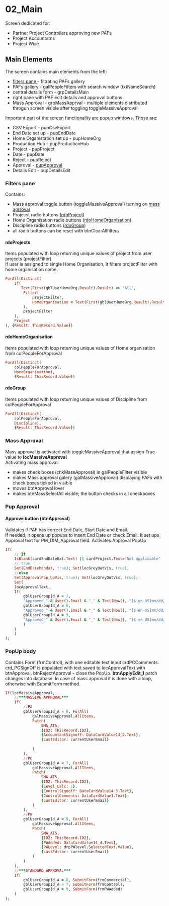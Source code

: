 # 02_Main

Screen dedicated for:
- Partner Project Controllers approving new PAFs
- Project Accountatns
- Project Wise

## Main Elements

The screen contains main elements from the left:
- [filters pane ](#filters-pane)- filtrating PAFs gallery
- PAFs gallery - galPeopleFilters with search window (txtNameSearch)
- central details form - grpDetailsMain
- right pane with PAF edit details and approval buttons
- Mass Approval - grpMassApprval - multiple elements distributed throguh screen visible after toggling toggleMassiveApproval

Important part of the screen functionality are popup windows. Those are:
- CSV Export - pupCsvExport
- End Date set up - pupEndDate
- Home Organistation set up - pupHomeOrg
- Production Hub - pupProductionHub
- Project - pupProject
- Date - pupDate
- Reject - pupReject
- Approval - [pupApproval](#pup-approval)
- Details Edit - pupDetailsEdit

### Filters pane

Contains: 
- Mass approval toggle button (toggleMassiveApproval) turning on [mass aprroval](#mass-approval)
- Projecst radio buttons ([rdoProject](#rdoprojects)) 
- Home Organisation radio buttons ([rdoHomeOrganisation](#rdohomeorganisation))
- Discipline radio buttons ([rdoGroup](#rdogroup))
- all radio buttons can be reset with btnClearAllfilters

#### rdoProjects

Items populated with loop returning unique values of project from user projects (projectFilter).  
If user is assigned to single Home Organisation, It filters projectFilter with home organisation name. 
```rb
ForAll(Distinct(
    If(
       Text(First(gblUserHomeOrg.Result).Result) <> "All",
        Filter(
            projectFilter,
            HomeOrganisation = Text(First(gblUserHomeOrg.Result).Result)
        ),
        projectFilter
    ),
    Project
), {Result: ThisRecord.Value})
```
#### rdoHomeOrganisation

Items populated with loop returning unique values of Home organisation from colPeopleForApproval

```rb
ForAll(Distinct(
    colPeopleForApproval, 
    HomeOrganisation), 
    {Result: ThisRecord.Value})
```

#### rdoGroup

Items populated with loop returning unique values of Discipline from colPeopleForApproval

```rb
ForAll(Distinct(
    colPeopleForApproval, 
    Discipline), 
    {Result: ThisRecord.Value})
```

### Mass Approval

Mass approval is activated with toggleMassiveApproval that assign True value to **locMassiveApproval**  
Activating mass approval:
- makes check boxes (chkMassApproval) in galPeopleFilter visible
- makes Mass approval galery (galMassiveApproval) displaying PAFs with check boxes ticked in visible
- moves btnApproval lover
- makes btnMassSelectAll visible; the button checks in all checkboxes


### Pup Approval

#### Approve button (btnApproval)

Validates if PAF has correct End Date, Start Date and Email.  
If needed, it opens up popups to insert End Date or check Email. It set ups Approval text for PM_DIM_Approval field. Activates Approval PopUp 

```rb
If(
    // if
    IsBlank(cardEndDateExt.Text) || cardProject.Text="Not applicable" || DateDiff(DateValue(cardStartDate.Text),DateValue(cardEndDateExt.Text))<0 || IsBlank(cardEmail.Text) || Not("@" in cardEmail.Text) , 
    // true
    Set(EndDateMandat, true); Set(locGreyOutVis, true),
    //else
    Set(ApprovalPop_UpVis, true); Set(locGreyOutVis, true);
    Set(
    locApprovalText,
    If(
        gblUserGroupId_A = 7,
        "Approved_" & User().Email & "_" & Text(Now(), "[$-en-US]mm/dd/yyyy hh:mm:ss"),
        gblUserGroupId_A = 8,
        "Approved_" & User().Email & "_" & Text(Now(), "[$-en-US]mm/dd/yyyy hh:mm:ss"),
        gblUserGroupId_A = 9,
        "Approved_" & User().Email & "_" & Text(Now(), "[$-en-US]mm/dd/yyyy hh:mm:ss"
        )
    )
    )
);
```

### PopUp body
Contains Form (frmControl), with one editable text input crdPCComments. crd_PCSignOff is populated with text saved to locApprovalText with btnApproval. btnRejectApproval - close the PopUp.  **btnApplyEdit_1** patch changes into database. In case of mass approval it is done with a loop, otherwise with SubmitForm method. 

```rb
If(locMassiveApproval,
    //***MASSIVE APPROVAL***
    If(
        //PA
        gblUserGroupId_A = 8, ForAll(
            galMassiveApproval.AllItems,
            Patch(
                SMA_AT5,
                {ID2: ThisRecord.ID2},
                {AccountantSignoff: DataCardValue14_2.Text},
                {LastEditor: currentUserEmail}
                
            )
        ),
        //PC
        gblUserGroupId_A = 7, ForAll(
            galMassiveApproval.AllItems,
            Patch(
                SMA_AT5,
                {ID2: ThisRecord.ID2},
                {Level_Calc: 1},
                {ControlSignoff: DataCardValue14_3.Text},
                {ControlComments: DataCardValue1.Text},
                {LastEditor: currentUserEmail}
            )
        ),
        //PW
        gblUserGroupId_A = 9, ForAll(
            galMassiveApproval.AllItems,
            Patch(
                SMA_AT5,
                {ID2: ThisRecord.ID2},
                {PWAdded: DataCardValue14_4.Text},
                {PWLevel: drpPWlevel.SelectedText.Value},
                {LastEditor: currentUserEmail}
            )
        )       
    ),
    //***STANDARD APPROVAL***
    If(
        gblUserGroupId_A = 8, SubmitForm(frmCommercial),
        gblUserGroupId_A = 7, SubmitForm(frmControl),
        gblUserGroupId_A = 9, SubmitForm(frmPWAdded)
    )
);
```